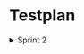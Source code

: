 # Testplan
<details><summary>Sprint 2</summary>
<p>
  
| Feature to be tested | Approach | Testing task | Responsibilities | Schedule | Pass/Fail |
| --- | --- | --- | --- | --- | --- |
| Login username and password functionality.| Manual testing | Enter username and password in the login form | Preet will perform manual testing on UX 1 | 15-18 feb'22 | Pass |
| Functionality of sign up page and the requirements fo different fields.| Manual testing | Click on signup page and try signing up with username and password | Pushti will perform the testing on sign up page and the requirements | 15-18 feb'22 |  |
| Link between sign up page and login page after filling out the sign up details | Manual testing | After signing up it should navigate to sign in page and should be able to login with new login credentials. | Muhaimin | 15-18 feb'22 |  |
| API response | Manual testing with postman software | Checking the response code with postman | Muhaimin will perform API response code test. | 19-21 feb'22 |  |
| Database | Verification by inspection | Entering user name and password and inspecting the database for that particular entry | Muhaimin will check for the database connectivity | 19-21 feb'22  |  |
| Functionality of new landing page | Manual testing | Take the proper URL and landing page should be displayed as per requirements |    | 14-18 Mar'22  |  |  
| Functionality of new features | Automated testing | Using JEST framework for testing functionality of Code logic. |    | 19-21 Mar'22  |  |  

</p>
</details>
